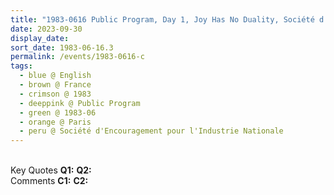 ```yaml
---
title: "1983-0616 Public Program, Day 1, Joy Has No Duality, Société d'Encouragement pour l'Industrie Nationale, 4 Place St. Germain des Prés, 6th Arrondissement, Paris, France"
date: 2023-09-30
display_date: 
sort_date: 1983-06-16.3
permalink: /events/1983-0616-c
tags:
  - blue @ English
  - brown @ France
  - crimson @ 1983
  - deeppink @ Public Program
  - green @ 1983-06
  - orange @ Paris
  - peru @ Société d'Encouragement pour l'Industrie Nationale
---
```


<br>

<wave-list>
  <list-title color="DarkSeaGreen" width="55">Key Quotes</list-title>
  <list-item color="BlanchedAlmond" width="280"><b>Q1:</b> <i></i></list-item>
  <list-item color="Lavender" width="280"><b>Q2:</b> <i></i></list-item>
</wave-list>

<br>

<wave-list>
  <list-title color="DarkSeaGreen" width="55">Comments</list-title>
  <list-item color="BlanchedAlmond" width="280"><b>C1:</b> <i></i></list-item>
  <list-item color="Lavender" width="280"><b>C2:</b> <i></i></list-item>
</wave-list>